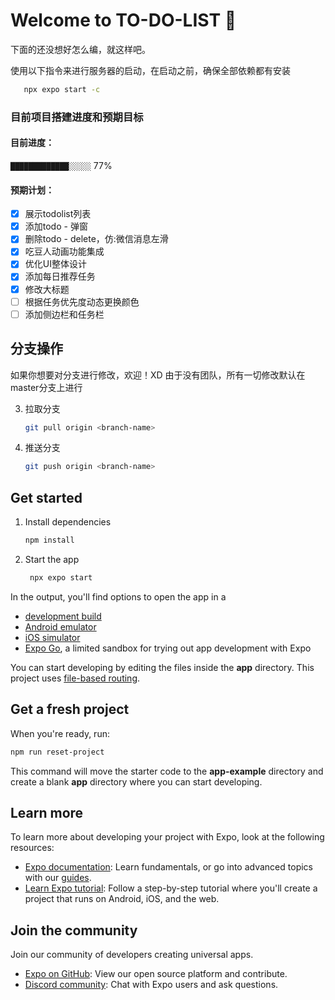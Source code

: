 # Welcome to TO-DO-LIST 👋

下面的还没想好怎么编，就这样吧。

使用以下指令来进行服务器的启动，在启动之前，确保全部依赖都有安装
```bash
   npx expo start -c
   ```


### 目前项目搭建进度和预期目标

#### 目前进度：
`█████████████░░░░░` 77%

#### 预期计划：
- [x] 展示todolist列表
- [x] 添加todo - 弹窗
- [x] 删除todo - delete，仿:微信消息左滑
- [x] 吃豆人动画功能集成
- [x] 优化UI整体设计
- [x] 添加每日推荐任务
- [x] 修改大标题
- [ ] 根据任务优先度动态更换颜色
- [ ] 添加侧边栏和任务栏

## 分支操作

如果你想要对分支进行修改，欢迎！XD
由于没有团队，所有一切修改默认在master分支上进行

3. 拉取分支

   ```bash
   git pull origin <branch-name>
   ```

3. 推送分支

   ```bash
   git push origin <branch-name>
   ```

## Get started

1. Install dependencies

   ```bash
   npm install
   ```

2. Start the app

   ```bash
    npx expo start
   ```

In the output, you'll find options to open the app in a

- [development build](https://docs.expo.dev/develop/development-builds/introduction/)
- [Android emulator](https://docs.expo.dev/workflow/android-studio-emulator/)
- [iOS simulator](https://docs.expo.dev/workflow/ios-simulator/)
- [Expo Go](https://expo.dev/go), a limited sandbox for trying out app development with Expo

You can start developing by editing the files inside the **app** directory. This project uses [file-based routing](https://docs.expo.dev/router/introduction).

## Get a fresh project

When you're ready, run:

```bash
npm run reset-project
```

This command will move the starter code to the **app-example** directory and create a blank **app** directory where you can start developing.

## Learn more

To learn more about developing your project with Expo, look at the following resources:

- [Expo documentation](https://docs.expo.dev/): Learn fundamentals, or go into advanced topics with our [guides](https://docs.expo.dev/guides).
- [Learn Expo tutorial](https://docs.expo.dev/tutorial/introduction/): Follow a step-by-step tutorial where you'll create a project that runs on Android, iOS, and the web.

## Join the community

Join our community of developers creating universal apps.

- [Expo on GitHub](https://github.com/expo/expo): View our open source platform and contribute.
- [Discord community](https://chat.expo.dev): Chat with Expo users and ask questions.
